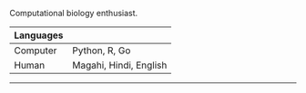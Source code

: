 Computational biology enthusiast.

|  Languages   |                                             |
|--------------|---------------------------------------------|
| Computer     | Python, R, Go                               |
| Human        | Magahi, Hindi, English                      |

---

<!--
shashankpritam/shashankpritam is a ✨ special ✨ repository because its `README.md` (this file) appears on your GitHub profile.
You can click the Preview link to take a look at your changes.
-->
